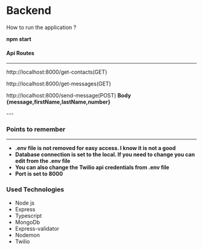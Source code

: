 <h1> Backend </h1>

<p>How to run the application ?</p>
<p><b>npm start</b></p>

<h4>Api Routes</h4>
<hr/>
<p> http://localhost:8000/get-contacts(GET) </p>

<p>http://localhost:8000/get-messages(GET)</p>
<p>http://localhost:8000/send-message(POST) <b>Body
    {message,firstName,lastName,number}
 </b>
</p> ---

<h3> Points to remember </h3>
<hr/>
<ul>
    <li><b> .env file is not removed for easy access. I know it is not a good </b></li>
    <li><b> Database connection is set to the local. If you need to change you can edit from the .env file </b></li>
    <li><b> You can also change the Twilio api credentials from .env file </b></li>
    <li><b> Port is set to 8000 </b> </li>
  </ul>

<h3> Used Technologies </h3>
<ul>
  <li>Node js</li>
  <li>Express</li>
  <li>Typescript</li>
  <li>MongoDb</li>
  <li>Express-validator</li>
  <li>Nodemon</li>
  <li>Twilio</li>
 </ul>
